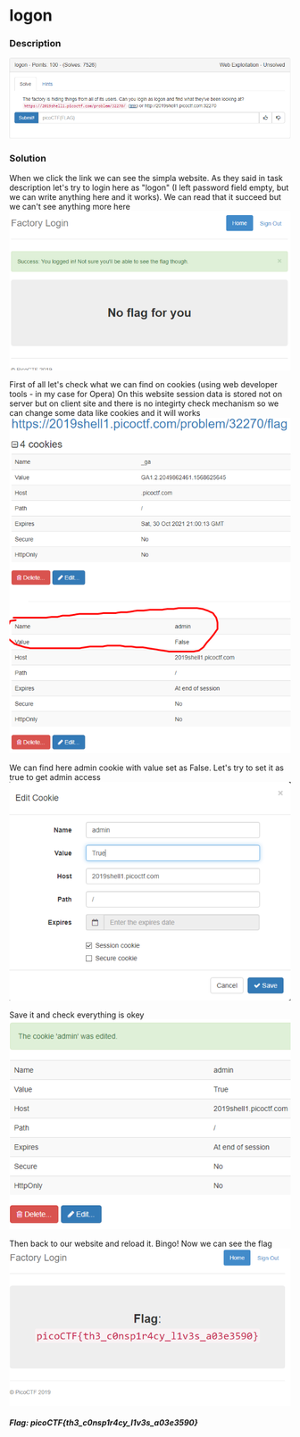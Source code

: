 # logon

### Description
![alt text](https://github.com/JakubK64/CTF-writeups/blob/master/picoCTF%202019/Web%20Exploitation/logon/Task.png)

### Solution
When we click the link we can see the simpla website. As they said in task description let's try to login here as "logon" (I left password field empty, but we can write anything here and it works). We can read that it succeed but we can't see anything more here
![alt text](https://github.com/JakubK64/CTF-writeups/blob/master/picoCTF%202019/Web%20Exploitation/logon/Solution2.png)

First of all let's check what we can find on cookies (using web developer tools - in my case for Opera)
On this website session data is stored not on server but on client site and there is no integirty check mechanism so we can change some data like cookies and it will works
![alt text](https://github.com/JakubK64/CTF-writeups/blob/master/picoCTF%202019/Web%20Exploitation/logon/Solution3.png)

We can find here admin cookie with value set as False. Let's try to set it as true to get admin access
![alt text](https://github.com/JakubK64/CTF-writeups/blob/master/picoCTF%202019/Web%20Exploitation/logon/Solution4.png)

Save it and check everything is okey
![alt text](https://github.com/JakubK64/CTF-writeups/blob/master/picoCTF%202019/Web%20Exploitation/logon/Solution5.png)

Then back to our website and reload it. Bingo! Now we can see the flag
![alt text](https://github.com/JakubK64/CTF-writeups/blob/master/picoCTF%202019/Web%20Exploitation/logon/Solution6.png)

#### *Flag: picoCTF{th3_c0nsp1r4cy_l1v3s_a03e3590}*
